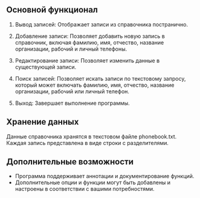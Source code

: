 ## Основной функционал

1. Вывод записей: Отображает записи из справочника постранично.

2. Добавление записи: Позволяет добавить новую запись в справочник, включая фамилию, имя, отчество, название организации, рабочий и личный телефоны.

3. Редактирование записи: Позволяет изменить данные в существующей записи.

4. Поиск записей: Позволяет искать записи по текстовому запросу, который может включать фамилию, имя, отчество, название организации, рабочий или личный телефон.

5. Выход: Завершает выполнение программы.

## Хранение данных

Данные справочника хранятся в текстовом файле phonebook.txt. Каждая запись представлена в виде строки с разделителями.

## Дополнительные возможности

- Программа поддерживает аннотации и документирование функций.
- Дополнительные опции и функции могут быть добавлены и настроены в соответствии с вашими потребностями.
